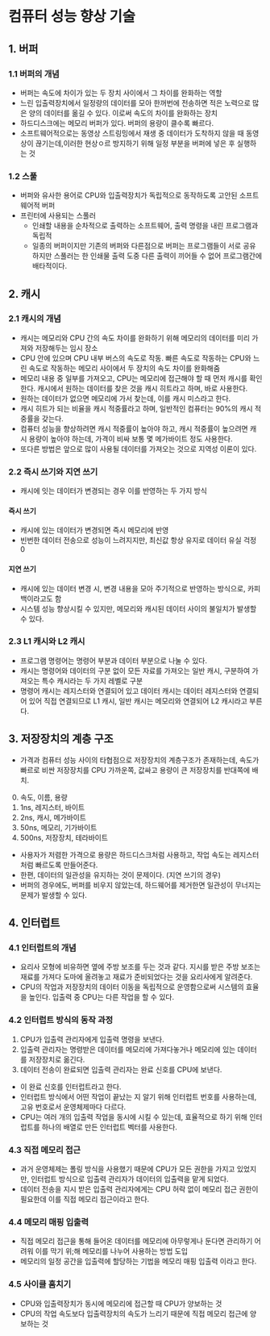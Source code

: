 # 컴퓨터 성능 향상 기술
## 1. 버퍼
### 1.1 버퍼의 개념
- 버퍼는 속도에 차이가 있는 두 장치 사이에서 그 차이를 완화하는 역할
- 느린 입출력장치에서 일정량의 데이터를 모아 한꺼번에 전송하면 적은 노력으로 많은 양의 데이터를 옮길 수 있다. 이로써 속도의 차이를 완화하는 장치
- 하드디스크에는 메모리 버퍼가 있다. 버퍼의 용량이 클수록 빠르다.
- 소프트웨어적으로는 동영상 스트링밍에서 재생 중 데이터가 도착하지 않을 때 동영상이 끊기는데,이러한 현상ㅇ르 방지하기 위해 일정 부분을 버퍼에 넣은 후 실행하는 것

### 1.2 스풀
- 버퍼와 유사한 용어로 CPU와 입출력장치가 독립적으로 동작하도록 고안된 소프트웨어적 버퍼
- 프린터에 사용되는 스풀러 
  - 인쇄할 내용을 순차적으로 출력하는 소프트웨어, 출력 명령을 내린 프로그램과 독립적
  - 일종의 버퍼이지만 기존의 버퍼와 다른점으로 버퍼는 프로그램들이 서로 공유하지만 스풀러는 한 인쇄물 출력 도중 다른 출력이 끼어들 수 없어 프로그램간에 배타적이다.

## 2. 캐시
### 2.1 캐시의 개념
- 캐시는 메모리와 CPU 간의 속도 차이를 완화하기 위해 메모리의 데이터를 미리 가져와 저장해두는 임시 장소
- CPU 안에 있으며 CPU 내부 버스의 속도로 작동. 빠른 속도로 작동하는 CPU와 느린 속도로 작동하는 메모리 사이에서 두 장치의 속도 차이를 완화해줌
- 메모리 내용 중 일부를 가져오고, CPU는 메모리에 접근해야 할 때 먼저 캐시를 확인한다. 캐시에서 원하는 데이터를 찾은 것을 캐시 히트라고 하며, 바로 사용한다.
- 원하는 데이터가 없으면 메모리에 가서 찾는데, 이를 캐시 미스라고 한다.
- 캐시 히트가 되는 비율을 캐시 적중률라고 하며, 일반적인 컴퓨터는 90%의 캐시 적중률을 갖는다.
- 컴퓨터 성능을 향상하려면 캐시 적중률이 높아야 하고, 캐시 적중률이 높으려면 캐시 용량이 높아야 하는데, 가격이 비싸 보통 몇 메가바이트 정도 사용한다.
- 또다른 방법은 앞으로 많이 사용될 데이터를 가져오는 것으로 지역성 이론이 있다.

### 2.2 즉시 쓰기와 지연 쓰기
- 캐시에 잇는 데이터가 변경되는 경우 이를 반영하는 두 가지 방식
#### 즉시 쓰기
- 캐시에 있는 데이터가 변경되면 즉시 메모리에 반영
- 빈번한 데이터 전송으로 성능이 느려지지만, 최신값 항상 유지로 데이터 유실 걱정 0

#### 지연 쓰기
- 캐시에 있는 데이터 변경 시, 변경 내용을 모아 주기적으로 반영하는 방식으로, 카피백이라고도 함
- 시스템 성능 향상시킬 수 있지만, 메모리와 캐시된 데이터 사이의 불일치가 발생할 수 있다.

### 2.3 L1 캐시와 L2 캐시
- 프로그램 명령어는 명령어 부분과 데이터 부분으로 나눌 수 있다.
- 캐시는 명령어와 데이터의 구분 없이 모든 자료를 가져오는 일반 캐시, 구분하여 가져오는 특수 캐시라는 두 가지 레벨로 구분
- 명령어 캐시는 레지스터와 연결되어 있고 데이터 캐시는 데이터 레지스터와 연결되어 있어 직접 연결되므로 L1 캐시, 일반 캐시는 메모리와 연결되어 L2 캐시라고 부른다.

## 3. 저장장치의 계층 구조
- 가격과 컴퓨터 성능 사이의 타협점으로 저장장치의 계층구조가 존재하는데, 속도가 빠르로 비싼 저장장치를 CPU 가까운쪽, 값싸고 용량이 큰 저장장치를 반대쪽에 배치.
0. 속도, 이름, 용량
1. 1ns, 레지스터, 바이트
2. 2ns, 캐시, 메가바이트
3. 50ns, 메모리, 기가바이트
4. 500ns, 저장장치, 테라바이트

- 사용자가 저렴한 가격으로 용량은 하드디스크처럼 사용하고, 작업 속도는 레지스터처럼 빠르도록 만들어준다.
- 한편, 데이터의 일관성을 유지하는 것이 문제이다. (지연 쓰기의 경우)
- 버퍼의 경우에도, 버퍼를 비우지 않았는데, 하드웨어를 제거한면 일관성이 무너지는 문제가 발생할 수 있다.

## 4. 인터럽트
### 4.1 인터럽트의 개념
- 요리사 모형에 비유하면 옆에 주방 보조를 두는 것과 같다. 지시를 받은 주방 보조는 재료를 가져다 도마에 올려놓고 재료가 준비되었다는 것을 요리사에게 알려준다.
- CPU의 작업과 저장장치의 데이터 이동을 독립적으로 운영함으로써 시스템의 효율을 높인다. 입출력 중 CPU는 다른 작업을 할 수 있다.

### 4.2 인터럽트 방식의 동작 과정
1. CPU가 입출력 관리자에게 입출력 명령을 보낸다.
2. 입출력 관리자는 명령받은 데이터를 메모리에 가져다놓거나 메모리에 있는 데이터를 저장장치로 옮긴다.
3. 데이터 전송이 완료되면 입출력 관리자는 완료 신호를 CPU에 보낸다.
- 이 완료 신호를 인터럽트라고 한다.
- 인터럽트 방식에서 어떤 작업이 끝났는 지 알기 위해 인터럽트 번호를 사용하는데, 고유 번호로서 운영체제마다 다르다.
- CPU는 여러 개의 입출력 작업을 동시에 시킬 수 있는데, 효율적으로 하기 위해 인터럽트를 하나의 배열로 만든 인터럽트 벡터를 사용한다.

### 4.3 직접 메모리 접근
- 과거 운영체제는 폴링 방식을 사용했기 때문에 CPU가 모든 권한을 가지고 있었지만, 인터럽트 방식으로 입출력 관리자가 데이터의 입출력을 맡게 되었다.
- 데이터 전송을 지시 받은 입출력 관리자에게는 CPU 허락 없이 메모리 접근 권한이 필요한데 이를 직접 메모리 접근이라고 한다.

### 4.4 메모리 매핑 입출력
- 직접 메모리 접근을 통해 들어온 데이터를 메모리에 아무렇게나 둔다면 관리하기 어려워 이를 막기 위;해 메모리를 나누어 사용하는 방법 도입
- 메모리의 일정 공간을 입출력에 할당하는 기법을 메모리 매핑 입출력 이라고 한다.

### 4.5 사이클 훔치기
- CPU와 입출력장치가 동시에 메모리에 접근할 때 CPU가 양보하는 것
- CPU의 작업 속도보다 입출력장치의 속도가 느리기 때문에 직접 메모리 접근에 양보하는 것
